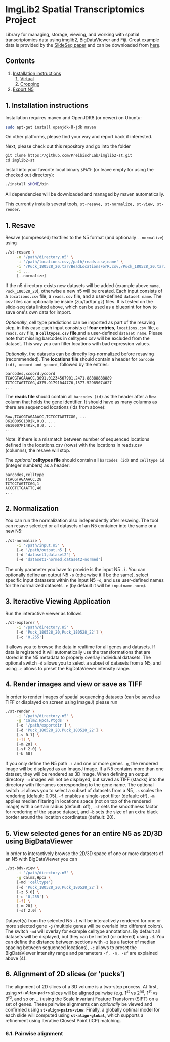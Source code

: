 # ImgLib2 Spatial Transcriptomics Project
Library for managing, storage, viewing, and working with spatial transcriptomics data using imglib2, BigDataViewer and Fiji. Great example data is provided by the [SlideSeq paper](https://science.sciencemag.org/content/363/6434/1463.long) and can be downloaded from [here](https://portals.broadinstitute.org/single_cell/study/slide-seq-study).

## Contents
1. [Installation instructions](#1.-Installation-instructions)
   1. [Virtual](#virtual)
   2. [Cropping](#cropping)
2. [Export N5](#export-n5)

## 1. Installation instructions

Installation requires maven and OpenJDK8 (or newer) on Ubuntu:
```bash
sudo apt-get install openjdk-8-jdk maven
```
On other platforms, please find your way and report back if interested.

Next, please check out this repository and go into the folder

```
git clone https://github.com/PreibischLab/imglib2-st.git
cd imglib2-st
```

Install into your favorite local binary `$PATH` (or leave empty for using the checked out directory):
```bash
./install $HOME/bin
```
All dependencies will be downloaded and managed by maven automatically.

This currently installs several tools, `st-resave, st-normalize, st-view, st-render`.

## 1. Resave
Resave (compressed) textfiles to the N5 format (and optionally `--normalize`) using
```bash
./st-resave \
     -o '/path/directory.n5' \
     -i '/path/locations.csv,/path/reads.csv,name' \
     -i '/Puck_180528_20.tar/BeadLocationsForR.csv,/Puck_180528_20.tar/MappedDGEForR.csv,Puck_180528_20' \
     -i ...
     [--normalize]
```
If the n5 directory exists new datasets will be added (example above:`name`, `Puck_180528_20`), otherwise a new n5 will be created. Each input consists of a `locations.csv` file, a `reads.csv` file, and a user-defined `dataset name`. The csv files can optionally be inside (zip/tar/tar.gz) files. It is tested on the slide-seq data linked above, which can be used as a blueprint for how to save one's own data for import.

_Optionally_, cell type predictions can be imported as part of the resaving step, in this case each input consists of **four entries**, `locations.csv` file, a `reads.csv` file, **a `celltypes.csv` file**,and a user-defined `dataset name`. Please note that missing barcodes in celltypes.csv will be excluded from the dataset. This way you can filter locations with bad expression values.

_Optionally_, the datasets can be directly log-normalized before resaving (recommended). The **locations file** should contain a header for `barcode (id), xcoord and ycoord`, followed by the entries:
```
barcodes,xcoord,ycoord
TCACGTAGAAACC,3091.01234567901,2471.88888888889
TCTCCTAGTTCGG,4375.91791044776,1577.52985074627
...
```
The **reads file** should contain all `barcodes (id)` as the header after a `Row` column that holds the gene identifier. It should have as many columns as there are sequenced locations (ids from above):
```
Row,TCACGTAGAAACC,TCTCCTAGTTCGG, ...
0610005C13Rik,0,0, ...
0610007P14Rik,0,0, ...
...
```
Note: if there is a mismatch between number of sequenced locations defined in the locations.csv (rows) with the locations in reads.csv (columns), the resave will stop.

The _optional_ **celltypes file** should contain all `barcodes (id)` and `celltype id` (integer numbers) as a header:
```
barcodes,celltype
TCACGTAGAAACC,28
TCTCCTAGTTCGG,1
ACCGTCTGAATTC,40
...
```

## 2. Normalization
You can run the normalization also independently after resaving. The tool can resave selected or all datasets of an N5 container into the same or a new N5:
```bash
./st-normalize \
     -i '/path/input.n5' \
     [-o '/path/output.n5'] \
     [-d 'dataset1,dataset2'] \
     [-e 'dataset1-normed,dataset2-normed']
```
The only parameter you have to provide is the input N5 `-i`. You can optionally define an output N5 `-o` (otherwise it'll be the same), select specific input dataasets within the input N5 `-d`, and use user-defined names for the normalized datasets `-e` (by default it will be `inputname-norm`).

## 3. Iteractive Viewing Application
Run the interactive viewer as follows
```bash
./st-explorer \
     -i '/path/directory.n5' \
     [-d 'Puck_180528_20,Puck_180528_22'] \
     [-c '0,255']
```
It allows you to browse the data in realtime for all genes and datasets. If data is registered it will automatically use the transformations that are stored in the N5 metadata to properly overlay individual datasets. The optional switch `-d` allows you to select a subset of datasets from a N5, and using `-c` allows to preset the BigDataViewer intensity range.

## 4. Render images and view or save as TIFF
In order to render images of spatial sequencing datasets (can be saved as TIFF or displayed on screen using ImageJ) please run
```bash
./st-render \
     -i '/path/directory.n5' \
     -g 'Calm2,Hpca,Ptgds' \
     [-o '/path/exportdir'] \
     [-d 'Puck_180528_20,Puck_180528_22'] \
     [-s 0.1] \
     [-f] \
     [-m 20] \
     [-sf 2.0] \
     [-b 50]
```
If you only define the N5 path `-i` and one or more genes `-g`, the rendered image will be displayed as an ImageJ image. If a N5 contains more than one dataset, they will be rendered as 3D image. When defining an output directory `-o` images will not be displayed, but saved as TIFF (stacks) into the directory with filenames corresponding to the gene name. The optional switch `-d` allows you to select a subset of datasets from a N5, `-s` scales the rendering (default: 0.05), `-f` enables a single-spot filter (default: off), `-m` applies median filtering in locations space (not on top of the rendered image) with a certain radius (default: off), `-sf` sets the smoothness factor for rendering of the sparse dataset, and `-b` sets the size of an extra black border around the location coordinates (default: 20).

## 5. View selected genes for an entire N5 as 2D/3D using BigDataViewer
In order to interactively browse the 2D/3D space of one or more datasets of an N5 with BigDataViewer you can
```bash
./st-bdv-view \
     -i '/path/directory.n5' \
     -g Calm2,Hpca \
     [-md 'celltype']
     [-d 'Puck_180528_20,Puck_180528_22'] \
     [-z 5.0] \
     [-c '0,255'] \
     [-f] \
     [-m 20] \
     [-sf 2.0] \
```
Dataset(s) from the selected N5 `-i` will be interactively rendered for one or more selected gene `-g` (multiple genes will be overlaid into different colors). The switch `-md` will overlay for example celltype annotations. By default all datasets will be displayed, but they can be limited (or ordered) using `-d`. You can define the distance between sections with `-z` (as a factor of median spacing between sequenced locations), `-c` allows to preset the BigDataViewer intensity range and parameters `-f, -m, -sf` are explained above (4).

## 6. Alignment of 2D slices (or 'pucks')

The alignment of 2D slices of a 3D volume is a two-step process. At first, using **`st-align-pairs`** slices will be aligned pairwise (e.g. 1<sup>st</sup> vs 2<sup>nd</sup>, 1<sup>st</sup> vs 3<sup>rd</sup>, and so on ...) using the Scale Invariant Feature Transform (SIFT) on a set of genes. These pairwise alignments can _optionally_ be viewed and confirmed using **`st-align-pairs-view`**. Finally, a globally optimal model for each slide will computed using **`st-align-global`**, which supports a refinement using Iterative Closest Point (ICP) matching.

### 6.1. Pairwise alignment
